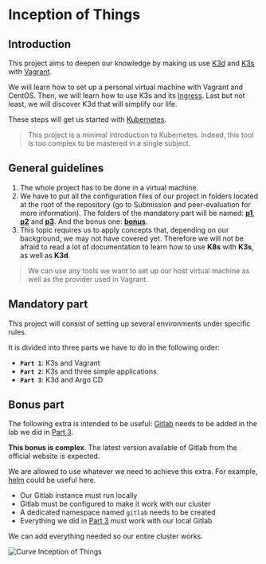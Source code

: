 # Inception of Things

## Introduction
This project aims to deepen our knowledge by making us use [K3d](https://k3d.io) and [K3s](https://k3s.io) with [Vagrant](https://www.vagrantup.com/).

We will learn how to set up a personal virtual machine with Vagrant and CentOS. Then, we will learn how to use K3s and its [Ingress](https://kubernetes.io/docs/concepts/services-networking/ingress/). Last but not least, we will discover K3d that will simplify our life.

These steps will get us started with [Kubernetes](https://kubernetes.io/).

> This project is a minimal introduction to Kubernetes. Indeed, this tool is too complex to be mastered in a single subject.

## General guidelines
1. The whole project has to be done in a virtual machine.
2. We have to put all the configuration files of our project in folders located at the root of the repository (go to Submission and peer-evaluation for more information). The folders of the mandatory part will be named: **[p1](https://github.com/wen/iot/tree/master/p1)**, **[p2](https://github.com/wen/iot/tree/master/p2)** and **[p3](https://github.com/wen/iot/tree/master/p3)**. And the bonus one: **[bonus](https://github.com/wen/iot/tree/master/bonus)**.
3. This topic requires us to apply concepts that, depending on our background, we may not have covered yet. Therefore we will not be afraid to read a lot of documentation to learn how to use **K8s** with **K3s**, as well as **K3d**.

> We can use any tools we want to set up our host virtual machine as well as the provider used in Vagrant.

## Mandatory part

This project will consist of setting up several environments under specific rules.

It is divided into three parts we have to do in the following order:
- **`Part 1`**: K3s and Vagrant
- **`Part 2`**: K3s and three simple applications
- **`Part 3`**: K3d and Argo CD

## Bonus part
The following extra is intended to be useful: [Gitlab](https://about.gitlab.com/) needs to be added in the lab we did in [Part 3](https://github.com/wen/iot/tree/master/p3).

**This bonus is complex**. The latest version available of Gitlab from the official website is expected.

We are allowed to use whatever we need to achieve this extra. For example, [helm](https://helm.sh) could be useful here.
- Our Gitlab instance must run locally
- Gitlab must be configured to make it work with our cluster
- A dedicated namespace named `gitlab` needs to be created
- Everything we did in [Part 3](https://github.com/wen/iot/tree/master/p3) must work with our local Gitlab

We can add everything needed so our entire cluster works.


<img alt="Curve Inception of Things" src="https://user-images.githubusercontent.com/22397481/163789176-7576309d-6ee2-4f35-86d2-807a08e68e58.png">
